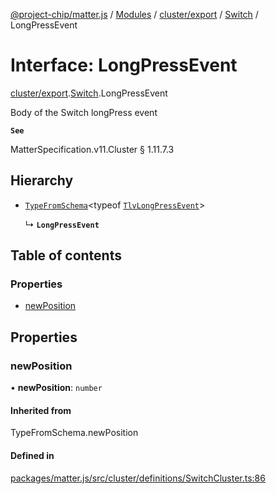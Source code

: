 [@project-chip/matter.js](../README.md) / [Modules](../modules.md) / [cluster/export](../modules/cluster_export.md) / [Switch](../modules/cluster_export.Switch.md) / LongPressEvent

# Interface: LongPressEvent

[cluster/export](../modules/cluster_export.md).[Switch](../modules/cluster_export.Switch.md).LongPressEvent

Body of the Switch longPress event

**`See`**

MatterSpecification.v11.Cluster § 1.11.7.3

## Hierarchy

- [`TypeFromSchema`](../modules/tlv_export.md#typefromschema)\<typeof [`TlvLongPressEvent`](../modules/cluster_export.Switch.md#tlvlongpressevent)\>

  ↳ **`LongPressEvent`**

## Table of contents

### Properties

- [newPosition](cluster_export.Switch.LongPressEvent.md#newposition)

## Properties

### newPosition

• **newPosition**: `number`

#### Inherited from

TypeFromSchema.newPosition

#### Defined in

[packages/matter.js/src/cluster/definitions/SwitchCluster.ts:86](https://github.com/project-chip/matter.js/blob/c0d55745d5279e16fdfaa7d2c564daa31e19c627/packages/matter.js/src/cluster/definitions/SwitchCluster.ts#L86)
